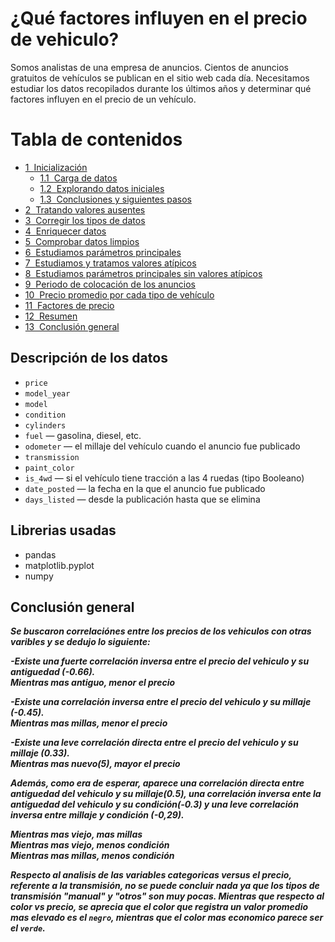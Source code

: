 # ¿Qué factores influyen en el precio de vehiculo?

Somos analistas de una empresa de anuncios. Cientos de anuncios gratuitos de vehículos se publican en el sitio web cada día. Necesitamos estudiar los datos recopilados durante los últimos años y determinar qué factores influyen en el precio de un vehículo.

<h1>Tabla de contenidos<span class="tocSkip"></span></h1>
<div class="toc"><ul class="toc-item"><li><span><a href="#Inicialización" data-toc-modified-id="Inicialización-1"><span class="toc-item-num">1&nbsp;&nbsp;</span>Inicialización</a></span><ul class="toc-item"><li><span><a href="#Carga-de-datos" data-toc-modified-id="Carga-de-datos-1.1"><span class="toc-item-num">1.1&nbsp;&nbsp;</span>Carga de datos</a></span></li><li><span><a href="#Explorando-datos-iniciales" data-toc-modified-id="Explorando-datos-iniciales-1.2"><span class="toc-item-num">1.2&nbsp;&nbsp;</span>Explorando datos iniciales</a></span></li><li><span><a href="#Conclusiones-y-siguientes-pasos" data-toc-modified-id="Conclusiones-y-siguientes-pasos-1.3"><span class="toc-item-num">1.3&nbsp;&nbsp;</span>Conclusiones y siguientes pasos</a></span></li></ul></li><li><span><a href="#Tratando-valores-ausentes" data-toc-modified-id="Tratando-valores-ausentes-2"><span class="toc-item-num">2&nbsp;&nbsp;</span>Tratando valores ausentes</a></span></li><li><span><a href="#Corregir-los-tipos-de-datos" data-toc-modified-id="Corregir-los-tipos-de-datos-3"><span class="toc-item-num">3&nbsp;&nbsp;</span>Corregir los tipos de datos</a></span></li><li><span><a href="#Enriquecer-datos" data-toc-modified-id="Enriquecer-datos-4"><span class="toc-item-num">4&nbsp;&nbsp;</span>Enriquecer datos</a></span></li><li><span><a href="#Comprobar-datos-limpios" data-toc-modified-id="Comprobar-datos-limpios-5"><span class="toc-item-num">5&nbsp;&nbsp;</span>Comprobar datos limpios</a></span></li><li><span><a href="#Estudiamos-parámetros-principales" data-toc-modified-id="Estudiamos-parámetros-principales-6"><span class="toc-item-num">6&nbsp;&nbsp;</span>Estudiamos parámetros principales</a></span></li><li><span><a href="#Estudiamos-y-tratamos-valores-atípicos" data-toc-modified-id="Estudiamos-y-tratamos-valores-atípicos-7"><span class="toc-item-num">7&nbsp;&nbsp;</span>Estudiamos y tratamos valores atípicos</a></span></li><li><span><a href="#Estudiamos-parámetros-principales-sin-valores-atípicos" data-toc-modified-id="Estudiamos-parámetros-principales-sin-valores-atípicos-8"><span class="toc-item-num">8&nbsp;&nbsp;</span>Estudiamos parámetros principales sin valores atípicos</a></span></li><li><span><a href="#Periodo-de-colocación-de-los-anuncios" data-toc-modified-id="Periodo-de-colocación-de-los-anuncios-9"><span class="toc-item-num">9&nbsp;&nbsp;</span>Periodo de colocación de los anuncios</a></span></li><li><span><a href="#Precio-promedio-por-cada-tipo-de-vehículo" data-toc-modified-id="Precio-promedio-por-cada-tipo-de-vehículo-10"><span class="toc-item-num">10&nbsp;&nbsp;</span>Precio promedio por cada tipo de vehículo</a></span></li><li><span><a href="#Factores-de-precio" data-toc-modified-id="Factores-de-precio-11"><span class="toc-item-num">11&nbsp;&nbsp;</span>Factores de precio</a></span></li><li><span><a href="#Resumen" data-toc-modified-id="Resumen-12"><span class="toc-item-num">12&nbsp;&nbsp;</span>Resumen</a></span></li><li><span><a href="#Conclusión-general" data-toc-modified-id="Conclusión-general-13"><span class="toc-item-num">13&nbsp;&nbsp;</span>Conclusión general</a></span></li></ul></div>


## Descripción de los datos
- `price`
- `model_year`
- `model`
- `condition`
- `cylinders`
- `fuel` — gasolina, diesel, etc.
- `odometer` — el millaje del vehículo cuando el anuncio fue publicado
- `transmission`
- `paint_color`
- `is_4wd` — si el vehículo tiene tracción a las 4 ruedas (tipo Booleano)
- `date_posted` — la fecha en la que el anuncio fue publicado
- `days_listed` — desde la publicación hasta que se elimina

## Librerias usadas

- pandas
- matplotlib.pyplot
- numpy

## Conclusión general

***Se buscaron correlaciónes entre los precios de los vehiculos con otras varibles y se dedujo lo siguiente:***  
  
***-Existe una fuerte correlación inversa entre el precio del vehiculo y su antiguedad (-0.66).  
Mientras mas antiguo, menor el precio***  
  
***-Existe una correlación inversa entre el precio del vehiculo y su millaje (-0.45).  
Mientras mas millas, menor el precio***  

***-Existe una leve correlación directa entre el precio del vehiculo y su millaje (0.33).  
Mientras mas nuevo(5), mayor el precio*** 

***Además, como era de esperar, aparece una correlación directa entre antiguedad del vehiculo y su millaje(0.5),  una correlación inversa ente la antiguedad del vehiculo y su condición(-0.3) y una leve correlación inversa entre millaje y condición (-0,29).***  

***Mientras mas viejo, mas millas  
Mientras mas viejo, menos condición  
Mientras mas millas, menos condición*** 

***Respecto al analisis de las variables categoricas versus el precio, referente a la transmisión, no se puede concluir nada ya que los tipos de transmisión "manual" y "otros" son muy pocas. Mientras que respecto al color vs precio, se aprecia que el color que registra un valor promedio mas elevado es el `negro`, mientras que el color mas economico parece ser el `verde`.***